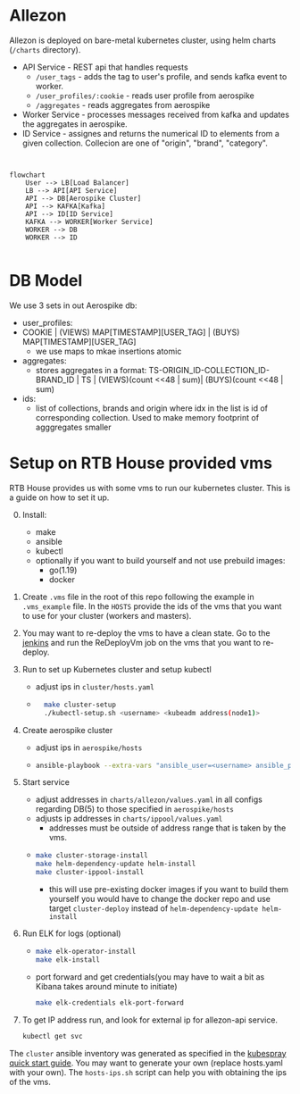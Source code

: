 

# Allezon

Allezon is deployed on bare-metal kubernetes cluster, using helm charts (`/charts` directory).



* API Service - REST api that handles requests
  * `/user_tags` - adds the tag to user's profile, and sends kafka event to worker.
  * `/user_profiles/:cookie` - reads user profile from aerospike
  * `/aggregates` - reads aggregates from aerospike
* Worker Service - processes messages received from kafka and updates the aggregates in aerospike.
* ID Service - assignes and returns the numerical ID to elements from a given collection. Collecion are one of "origin", "brand", "category".



```mermaid


flowchart
    User --> LB[Load Balancer]
    LB --> API[API Service]
    API --> DB[Aerospike Cluster]
    API --> KAFKA[Kafka]
    API --> ID[ID Service]
    KAFKA --> WORKER[Worker Service]
    WORKER --> DB
    WORKER --> ID


```


# DB Model

We use 3 sets in out Aerospike db:
 - user_profiles:
  - COOKIE | (VIEWS) MAP[TIMESTAMP][USER_TAG] | (BUYS) MAP[TIMESTAMP][USER_TAG]
    - we use maps to mkae insertions atomic
 - aggregates:
   - stores aggregates in a format:
   TS-ORIGIN_ID-COLLECTION_ID-BRAND_ID | TS | (VIEWS)(count <<48 | sum)| (BUYS)(count <<48 | sum)
 - ids:
   - list of collections, brands and origin where idx in the list is id of corresponding collection. Used to make memory footprint of agggregates smaller


# Setup on RTB House provided vms
RTB House provides us with some vms to run our kubernetes cluster. This is a guide on how to set it up.

0. Install:
   - make
   - ansible
   - kubectl
   - optionally if you want to build yourself and not use prebuild images:
     - go(1.19)
     - docker

1. Create `.vms` file in the root of this repo following the example in `.vms_example` file.
In the `HOSTS` provide the ids of the vms that you want to use for your cluster (workers and masters).

2. You may want to re-deploy the vms to have a clean state. Go to the [jenkins](https://mimjenkins.rtb-lab.pl) and run the ReDeployVm job on the vms that you want to re-deploy.

3. Run to set up Kubernetes cluster and setup kubectl
   - adjust ips in `cluster/hosts.yaml`
   - ```bash
       make cluster-setup
       ./kubectl-setup.sh <username> <kubeadm address(node1)>
       ```

4. Create aerospike cluster
    - adjust ips in `aerospike/hosts`
    - ```bash
      ansible-playbook --extra-vars "ansible_user=<username> ansible_password=<password> ansible_ssh_extra_args='-o StrictHostKeyChecking=no'" -i aerospike/hosts aerospike/aerospike.yaml
      ```

5. Start service
    - adjust addresses in `charts/allezon/values.yaml` in all configs regarding DB(5) to those specified in `aerospike/hosts`
    - adjusts ip addresses in `charts/ippool/values.yaml`
      - addresses must be outside of address range that is taken by the vms.
    - ```bash
      make cluster-storage-install
      make helm-dependency-update helm-install
      make cluster-ippool-install
      ```
        - this will use pre-existing docker images if you want to build them yourself you would have to change the docker repo and use target `cluster-deploy` instead of `helm-dependency-update helm-install`

6. Run ELK for logs (optional)
   - ```bash
     make elk-operator-install
     make elk-install
     ```
   - port forward and get credentials(you may have to wait a bit as Kibana takes around minute to initiate)
     ```bash
     make elk-credentials elk-port-forward
     ```

7. To get IP address run, and look for external ip for allezon-api service.
    ```bash
    kubectl get svc
    ```   

The `cluster` ansible inventory was generated as specified in the [kubespray quick start guide](https://github.com/kubernetes-sigs/kubespray#quick-start).
You may want to generate your own (replace hosts.yaml with your own). The `hosts-ips.sh` script can help you with obtaining the ips of the vms.

